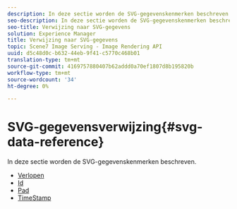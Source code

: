 ```yaml
---
description: In deze sectie worden de SVG-gegevenskenmerken beschreven.
seo-description: In deze sectie worden de SVG-gegevenskenmerken beschreven.
seo-title: Verwijzing naar SVG-gegevens
solution: Experience Manager
title: Verwijzing naar SVG-gegevens
topic: Scene7 Image Serving - Image Rendering API
uuid: d5c48d0c-b632-44eb-9f41-c5770c468b01
translation-type: tm+mt
source-git-commit: 4169757880407b62addd0a70ef1807d8b195820b
workflow-type: tm+mt
source-wordcount: '34'
ht-degree: 0%

---
```



# SVG-gegevensverwijzing{#svg-data-reference}

In deze sectie worden de SVG-gegevenskenmerken beschreven.

* [Verlopen](r-expiration-svg.md)
* [Id](r-id-svg.md)
* [Pad](r-path-svg.md)
* [TimeStamp](r-timestamp-svg.md)
